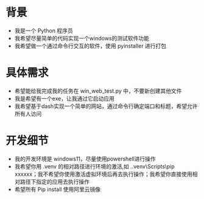 # 背景
- 我是一个 Python 程序员
- 我希望尽量简单的代码实现一个windows的测试软件功能
- 我希望做一个通过命令行交互的软件，使用 pyinstaller 进行打包

# 具体需求
- 希望能给我完成我的任务在 win_web_test.py 中，不要新创建其他文件
- 我是希望有一个exe，让我通过它启动应用
- 我希望基于dash实现一个简单的网站，通过命令行确定端口和标题，希望允许所有人访问

# 开发细节
- 我的开发环境是 windows11，尽量使用powershell进行操作
- 我希望你用 .venv 的相对路径进行环境的激活,如 .\.venv\Scripts\pip xxxxxx；我不希望你使用激活虚拟环境后再去执行操作；我希望你直接使用相对路径下指定的应用去执行操作
- 希望所有 Pip install 使用阿里云镜像